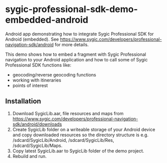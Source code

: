# sygic-professional-sdk-demo-embedded-android

Android app demonstrating how to integrate Sygic Professional SDK for Android (embedded). See https://www.sygic.com/developers/professional-navigation-sdk/android for more details.

This demo shows how to embed a fragment with Sygic Professional navigation to your Android application and how to call some of Sygic Professional SDK functions like:
  * geocoding/reverse geocoding functions
  * working with itineraries
  * points of interest    

## Installation    
1. Download SygicLib.aar, file resources and maps from https://www.sygic.com/developers/professional-navigation-sdk/android/downloads
1. Create SygicLib folder on a writeable storage of your Android device and copy downloaded resources so the directory structure is e.g. /sdcard/SygicLib/Android, /sdcard/SygicLib/Res, /sdcard/SygicLib/Maps.
1. Copy latest SygicLib.aar to SygicLib folder of the demo project.
1. Rebuild and run.  
